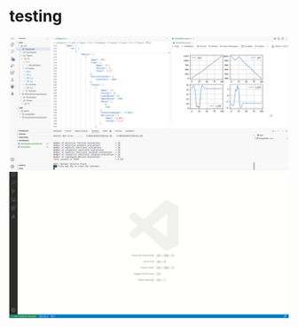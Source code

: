 # testing
![Phoenix UI](media/phoenix_ui.png?raw=true "Phoenix UI")
![Phoenix Get Started](media/get_started.gif?raw=true "Phoenix Get Started")
